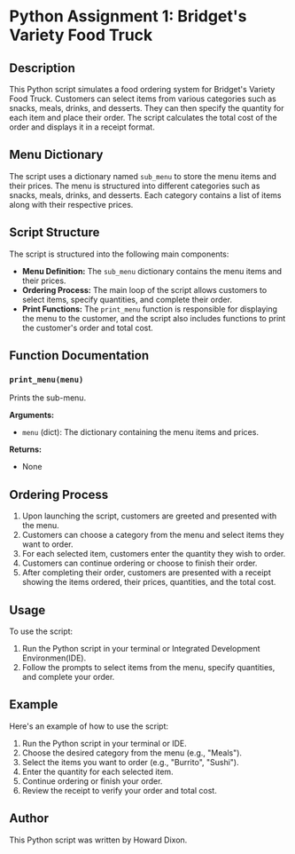 # **Python Assignment 1: Bridget's Variety Food Truck**

## Description
This Python script simulates a food ordering system for Bridget's Variety Food Truck. Customers can select items from various categories such as snacks, meals, drinks, and desserts. They can then specify the quantity for each item and place their order. The script calculates the total cost of the order and displays it in a receipt format.

## Menu Dictionary
The script uses a dictionary named `sub_menu` to store the menu items and their prices. The menu is structured into different categories such as snacks, meals, drinks, and desserts. Each category contains a list of items along with their respective prices.

## Script Structure
The script is structured into the following main components:
- **Menu Definition:** The `sub_menu` dictionary contains the menu items and their prices.
- **Ordering Process:** The main loop of the script allows customers to select items, specify quantities, and complete their order.
- **Print Functions:** The `print_menu` function is responsible for displaying the menu to the customer, and the script also includes functions to print the customer's order and total cost.

## Function Documentation

### `print_menu(menu)`
Prints the sub-menu.

**Arguments:**
- `menu` (dict): The dictionary containing the menu items and prices.

**Returns:**
- None

## Ordering Process
1. Upon launching the script, customers are greeted and presented with the menu.
2. Customers can choose a category from the menu and select items they want to order.
3. For each selected item, customers enter the quantity they wish to order.
4. Customers can continue ordering or choose to finish their order.
5. After completing their order, customers are presented with a receipt showing the items ordered, their prices, quantities, and the total cost.

## Usage
To use the script:
1. Run the Python script in your terminal or Integrated Development Environmen(IDE).
2. Follow the prompts to select items from the menu, specify quantities, and complete your order.

## Example
Here's an example of how to use the script:

1. Run the Python script in your terminal or IDE.
2. Choose the desired category from the menu (e.g., "Meals").
3. Select the items you want to order (e.g., "Burrito", "Sushi").
4. Enter the quantity for each selected item.
5. Continue ordering or finish your order.
6. Review the receipt to verify your order and total cost.

## Author
This Python script was written by Howard Dixon.




